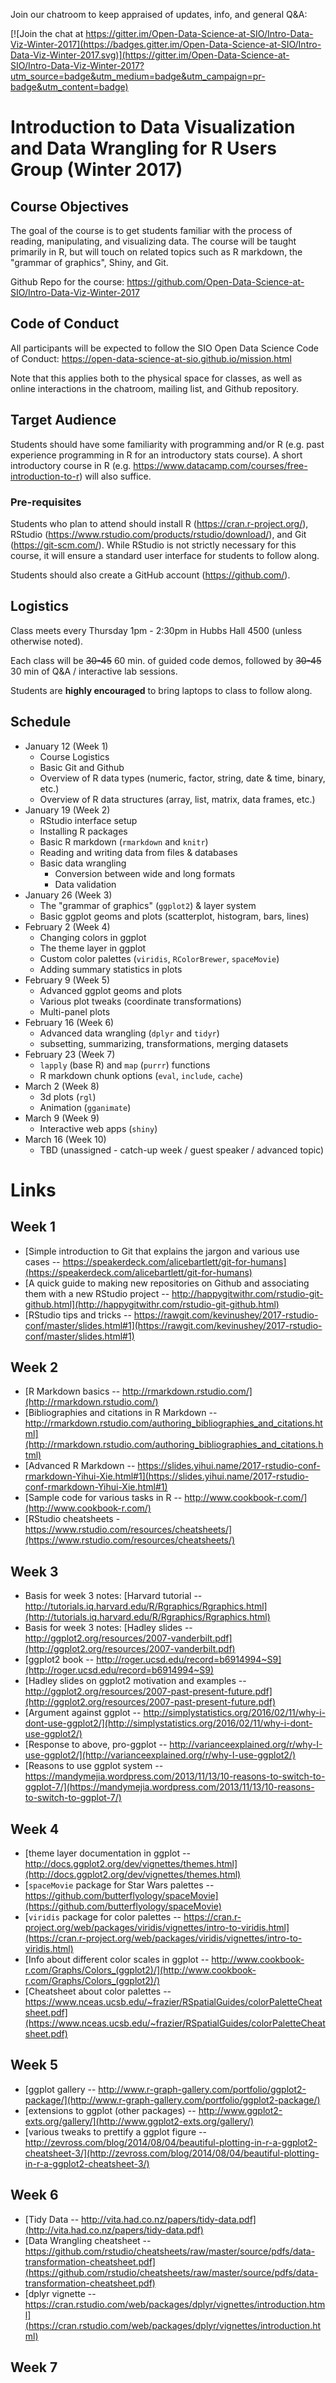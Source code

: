 Join our chatroom to keep appraised of updates, info, and general Q&A:

[![Join the chat at https://gitter.im/Open-Data-Science-at-SIO/Intro-Data-Viz-Winter-2017](https://badges.gitter.im/Open-Data-Science-at-SIO/Intro-Data-Viz-Winter-2017.svg)](https://gitter.im/Open-Data-Science-at-SIO/Intro-Data-Viz-Winter-2017?utm_source=badge&utm_medium=badge&utm_campaign=pr-badge&utm_content=badge)

# Introduction to Data Visualization and Data Wrangling for R Users Group (Winter 2017)

## Course Objectives

The goal of the course is to get students familiar with the process of reading, manipulating, and visualizing data. The course will be taught primarily in R, but will touch on related topics such as R markdown, the "grammar of graphics", Shiny, and Git. 

Github Repo for the course: https://github.com/Open-Data-Science-at-SIO/Intro-Data-Viz-Winter-2017

## Code of Conduct

All participants will be expected to follow the SIO Open Data Science Code of Conduct: https://open-data-science-at-sio.github.io/mission.html

Note that this applies both to the physical space for classes, as well as online interactions in the chatroom, mailing list, and Github repository.

## Target Audience

Students should have some familiarity with programming and/or R (e.g. past experience programming in R for an introductory stats course). A short introductory course in R (e.g. https://www.datacamp.com/courses/free-introduction-to-r) will also suffice.

### Pre-requisites

Students who plan to attend should install R (https://cran.r-project.org/), RStudio (https://www.rstudio.com/products/rstudio/download/), and Git (https://git-scm.com/). While RStudio is not strictly necessary for this course, it will ensure a standard user interface for students to follow along.

Students should also create a GitHub account (https://github.com/).

## Logistics

Class meets every Thursday 1pm - 2:30pm in Hubbs Hall 4500 (unless otherwise noted).

Each class will be ~~30-45~~ 60 min. of guided code demos, followed by ~~30-45~~ 30 min of Q&A / interactive lab sessions.

Students are **highly encouraged** to bring laptops to class to follow along.

## Schedule

* January 12 (Week 1)
    * Course Logistics
    * Basic Git and Github
    * Overview of R data types (numeric, factor, string, date & time, binary, etc.)
    * Overview of R data structures (array, list, matrix, data frames, etc.)
* January 19 (Week 2)
    * RStudio interface setup
    * Installing R packages
    * Basic R markdown (`rmarkdown` and `knitr`)
    * Reading and writing data from files & databases
    * Basic data wrangling
        * Conversion between wide and long formats
        * Data validation
* January 26 (Week 3)
    * The "grammar of graphics" (`ggplot2`) & layer system
    * Basic ggplot geoms and plots (scatterplot, histogram, bars, lines)
* February 2 (Week 4)
    * Changing colors in ggplot
    * The theme layer in ggplot
    * Custom color palettes (`viridis`, `RColorBrewer`, `spaceMovie`)
    * Adding summary statistics in plots
* February 9 (Week 5)
    * Advanced ggplot geoms and plots
    * Various plot tweaks (coordinate transformations)
    * Multi-panel plots
* February 16 (Week 6)
    * Advanced data wrangling (`dplyr` and `tidyr`)
    * subsetting, summarizing, transformations, merging datasets
* February 23 (Week 7)
    * `lapply` (base R) and `map` (`purrr`) functions
    * R markdown chunk options (`eval`, `include`, `cache`)
* March 2 (Week 8)
    * 3d plots (`rgl`)
    * Animation (`gganimate`)
* March 9 (Week 9)
    * Interactive web apps (`shiny`)
* March 16 (Week 10)
    * TBD (unassigned - catch-up week / guest speaker / advanced topic)

# Links

## Week 1
* [Simple introduction to Git that explains the jargon and various use cases -- https://speakerdeck.com/alicebartlett/git-for-humans](https://speakerdeck.com/alicebartlett/git-for-humans)
* [A quick guide to making new repositories on Github and associating them with a new RStudio project -- http://happygitwithr.com/rstudio-git-github.html](http://happygitwithr.com/rstudio-git-github.html)
* [RStudio tips and tricks -- https://rawgit.com/kevinushey/2017-rstudio-conf/master/slides.html#1](https://rawgit.com/kevinushey/2017-rstudio-conf/master/slides.html#1)

## Week 2
* [R Markdown basics -- http://rmarkdown.rstudio.com/](http://rmarkdown.rstudio.com/)
* [Bibliographies and citations in R Markdown -- http://rmarkdown.rstudio.com/authoring_bibliographies_and_citations.html](http://rmarkdown.rstudio.com/authoring_bibliographies_and_citations.html)
* [Advanced R Markdown -- https://slides.yihui.name/2017-rstudio-conf-rmarkdown-Yihui-Xie.html#1](https://slides.yihui.name/2017-rstudio-conf-rmarkdown-Yihui-Xie.html#1)
* [Sample code for various tasks in R -- http://www.cookbook-r.com/](http://www.cookbook-r.com/)
* [RStudio cheatsheets - https://www.rstudio.com/resources/cheatsheets/](https://www.rstudio.com/resources/cheatsheets/)

## Week 3
* Basis for week 3 notes: [Harvard tutorial -- http://tutorials.iq.harvard.edu/R/Rgraphics/Rgraphics.html](http://tutorials.iq.harvard.edu/R/Rgraphics/Rgraphics.html)
* Basis for week 3 notes: [Hadley slides -- http://ggplot2.org/resources/2007-vanderbilt.pdf](http://ggplot2.org/resources/2007-vanderbilt.pdf)
* [ggplot2 book -- http://roger.ucsd.edu/record=b6914994~S9](http://roger.ucsd.edu/record=b6914994~S9)
* [Hadley slides on ggplot2 motivation and examples -- http://ggplot2.org/resources/2007-past-present-future.pdf](http://ggplot2.org/resources/2007-past-present-future.pdf)
* [Argument against ggplot -- http://simplystatistics.org/2016/02/11/why-i-dont-use-ggplot2/](http://simplystatistics.org/2016/02/11/why-i-dont-use-ggplot2/)
* [Response to above, pro-ggplot -- http://varianceexplained.org/r/why-I-use-ggplot2/](http://varianceexplained.org/r/why-I-use-ggplot2/)
* [Reasons to use ggplot system -- https://mandymejia.wordpress.com/2013/11/13/10-reasons-to-switch-to-ggplot-7/](https://mandymejia.wordpress.com/2013/11/13/10-reasons-to-switch-to-ggplot-7/)

## Week 4
* [theme layer documentation in ggplot -- http://docs.ggplot2.org/dev/vignettes/themes.html](http://docs.ggplot2.org/dev/vignettes/themes.html)
* [`spaceMovie` package for Star Wars palettes -- https://github.com/butterflyology/spaceMovie](https://github.com/butterflyology/spaceMovie)
* [`viridis` package for color palettes -- https://cran.r-project.org/web/packages/viridis/vignettes/intro-to-viridis.html](https://cran.r-project.org/web/packages/viridis/vignettes/intro-to-viridis.html)
* [Info about different color scales in ggplot -- http://www.cookbook-r.com/Graphs/Colors_(ggplot2)/](http://www.cookbook-r.com/Graphs/Colors_(ggplot2)/)
* [Cheatsheet about color palettes -- https://www.nceas.ucsb.edu/~frazier/RSpatialGuides/colorPaletteCheatsheet.pdf](https://www.nceas.ucsb.edu/~frazier/RSpatialGuides/colorPaletteCheatsheet.pdf)

## Week 5
* [ggplot gallery -- http://www.r-graph-gallery.com/portfolio/ggplot2-package/](http://www.r-graph-gallery.com/portfolio/ggplot2-package/)
* [extensions to ggplot (other packages) -- http://www.ggplot2-exts.org/gallery/](http://www.ggplot2-exts.org/gallery/)
* [various tweaks to prettify a ggplot figure -- http://zevross.com/blog/2014/08/04/beautiful-plotting-in-r-a-ggplot2-cheatsheet-3/](http://zevross.com/blog/2014/08/04/beautiful-plotting-in-r-a-ggplot2-cheatsheet-3/)

## Week 6
* [Tidy Data -- http://vita.had.co.nz/papers/tidy-data.pdf](http://vita.had.co.nz/papers/tidy-data.pdf)
* [Data Wrangling cheatsheet -- https://github.com/rstudio/cheatsheets/raw/master/source/pdfs/data-transformation-cheatsheet.pdf](https://github.com/rstudio/cheatsheets/raw/master/source/pdfs/data-transformation-cheatsheet.pdf)
* [dplyr vignette -- https://cran.rstudio.com/web/packages/dplyr/vignettes/introduction.html](https://cran.rstudio.com/web/packages/dplyr/vignettes/introduction.html)

## Week 7

